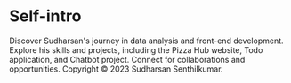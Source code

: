 # Self-intro
Discover Sudharsan's journey in data analysis and front-end development. Explore his skills and projects, including the Pizza Hub website, Todo application, and Chatbot project. Connect for collaborations and opportunities. Copyright © 2023 Sudharsan Senthilkumar.
